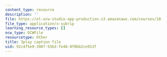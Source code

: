 ```yaml
---
content_type: resource
description: ''
file: https://ol-ocw-studio-app-production.s3.amazonaws.com/courses/18-01sc-single-variable-calculus-fall-2010/92c4f5e9398755bdfe488f0bb2ce913f_-MI0b4h3rS0.srt
file_type: application/x-subrip
learning_resource_types: []
ocw_type: OCWFile
resourcetype: Other
title: 3play caption file
uid: 92c4f5e9-3987-55bd-fe48-8f0bb2ce913f
---
```

